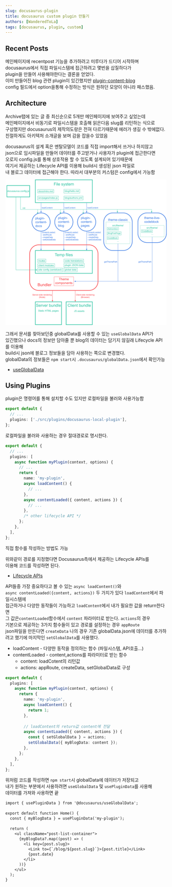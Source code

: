 ```yaml
---
slug: docusaurus-plugin
title: docusaurus custom plugin 만들기
authors: [WanderedToLa]
tags: [docusaurus, plugin, custom]
---
```


## Recent Posts

메인페이지에 recentpost 기능을 추가하려고 미루다가 드디어 시작하며  
docusaurus에서 직접 파일시스템에 접근하려고 몇번을 삽질하다가  
plugin을 만들어 사용해야한다는 결론을 얻었다.  
이미 만들어진 blog 관련 plugin이 있긴했지만 [plugin-content-blog](https://docusaurus.io/docs/api/plugins/@docusaurus/plugin-content-blog)  
config 필드에서 option을통해 수정하는 방식은 원하던 모양이 아니라 패스했음.

## Architecture

Archive탭에 있는 글 중 최신순으로 5개만 메인페이지에 보여주고 싶었는데  
메인페이지에서 비동기로 파일시스템을 호출해 읽은다음 slug를 리턴하는 식으로  
구상했지만 docusaurus의 제작의도랑은 전혀 다르기때문에 에러가 생길 수 밖에없다.  
친절하게도 아키텍처 소개글을 보며 감을 잡을수 있었음

docusaurus의 설계 혹은 멘탈모델이 코드를 직접 import해서 쓰거나 하지않고  
json으로 임시파일을 만들어 데이터를 주고받거나 사용자가 plugin에 접근한다면  
오로지 config.js를 통해 상호작용 할 수 있도록 설계되어 있기때문에  
여기서 제공하는 Lifecycle API를 이용해 build시 생성된 json 파일로  
내 블로그 데이터에 접근해야 한다. 따라서 대부분의 커스텀은 config에서 가능함

![Architecture](../../static/img/docusaurus-architecture.png)

그래서 문서를 찾아보던중 globalData를 사용할 수 있는 `useGlobalData` API가  
있긴했으나 docs의 정보만 담아줄 뿐 blog의 데이터는 담기지 않길래 Lifecycle API를 이용해  
build시 json에 블로그 정보들을 담아 사용하는 쪽으로 변경했다.  
globalData의 정보들은 `npm start`시 `.docusaurus/globalData.json`에서 확인가능

- [useGlobalData](https://docusaurus.io/docs/docusaurus-core#useGlobalData)

## Using Plugins

plugin은 명령어를 통해 설치할 수도 있지만 로컬파일을 불러와 사용가능함

```ts title="docusaurus.config.js"
export default {
  // ...
  plugins: ['./src/plugins/docusaurus-local-plugin'],
};
```

로컬파일을 불러와 사용하는 경우 절대경로로 명시한다.

```ts title="docusaurus.config.js"
export default {
  // ...
  plugins: [
    async function myPlugin(context, options) {
      // ...
      return {
        name: 'my-plugin',
        async loadContent() {
          // ...
        },
        async contentLoaded({ content, actions }) {
          // ...
        },
        /* other lifecycle API */
      };
    },
  ],
};
```

직접 함수를 작성하는 방법도 가능

위와같이 경로를 지정했다면 Docusaurus측에서 제공하는 Lifecycle APIs를  
이용해 코드를 작성하면 된다.

- [Lifecycle APIs](https://docusaurus.io/docs/api/plugin-methods/lifecycle-apis)

API들중 가장 중요하다고 볼 수 있는 `async loadContent()`와  
`async contentLoaded({content, actions})` 두 가지가 있다 `loadContent`에서 파일시스템에  
접근하거나 다양한 동작들이 가능하고 `loadContent`에서 내가 필요한 값을 return한다면  
그 값은`contentLoaded`함수에서 `content` 파라미터로 받는다. `actions`의 경우  
기본으로 제공하는 3가지 함수들이 있고 경로를 설정하는 경우 `appRoute`  
json파일을 만든다면 `createData` 나의 경우 기존 globalData.json에 데이터를
추가하려고 했기에 마지막인 `setGlobalData`를 사용했다.

- loadContent - 다양한 동작을 정의하는 함수 (파일시스템, API호출...)
- contentLoaded - content,actions를 파라미터로 받는 함수
  - content: loadCotent의 리턴값
  - actions: appRoute, createData, setGlobalData로 구성

```ts title="./src/plugins/my-plugin.js"
export default {
  plugins: [
    async function myPlugin(context, options) {
      return {
        name: 'my-plugin',
        async loadContent() {
          return 1;
        },

        // loadContent의 return값 content에 전달
        async contentLoaded({ content, actions }) {
          const { setGlobalData } = actions;
          setGlobalData({ myBlogData: content });
        },
      };
    },
  ],
};
```

위처럼 코드를 작성하면 `npm start`시 globalData에 데이터가 저장되고  
내가 원하는 부분에서 사용하려면 `useGlobalData` 및 `usePluginData`를 사용해  
데이터를 가져와 사용하면 끝

```tsx title="./src/pages/index.tsx"
import { usePluginData } from '@docusaurus/useGlobalData';

export default function Home() {
  const { myBlogData } = usePluginData('my-plugin');

  return (
    <ul className="post-list-container">
      {myBlogData?.map((post) => (
        <li key={post.slug}>
          <Link to={`/blog/${post.slug}`}>{post.title}</Link>
          {post.date}
        </li>
      ))}
    </ul>
  );
}
```
